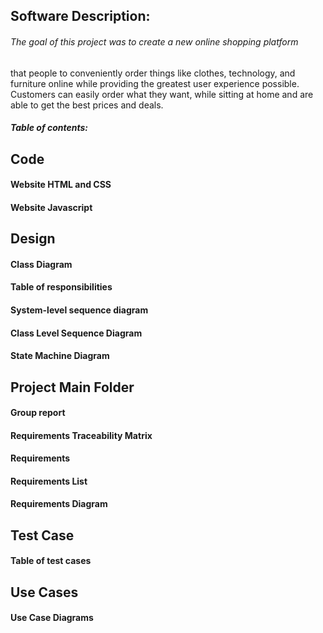 ## Software Description:
  ###### The goal of this project was to create a new online shopping platform 
that people to conveniently order things like clothes, technology, and furniture online while providing the greatest user experience possible.
Customers can easily order what they want, while sitting at home and are able to get the best prices and deals. 

##### Table of contents: 
 



## Code
#### Website HTML and CSS
#### Website Javascript

## Design
#### Class Diagram
#### Table of responsibilities
#### System-level sequence diagram 
#### Class Level Sequence Diagram
#### State Machine Diagram


## Project Main Folder
#### Group report
#### Requirements Traceability Matrix
#### Requirements
#### Requirements List
#### Requirements Diagram

## Test Case
#### Table of test cases

## Use Cases
#### Use Case Diagrams
